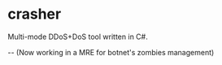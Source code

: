 # crasher
Multi-mode DDoS+DoS tool written in C#.


-- (Now working in a MRE for botnet's zombies management)
